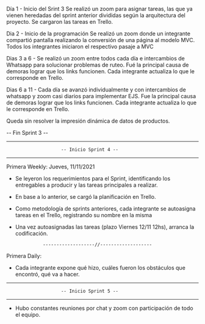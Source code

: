 Día 1 - Inicio del Srint 3
Se realizó un zoom para asignar tareas, las que ya vienen
heredadas del sprint anterior divididas según la arquitectura
del proyecto.
Se cargaron las tareas en Trello.

Dia 2 - Inicio de la programación
Se realizó un zoom donde un integrante compartió pantalla
realizando la conversión de una página al modelo MVC.
Todos los integrantes iniciaron el respectivo pasaje 
a MVC

Dias 3 a 6 - Se realizó un zoom entre todos cada día e intercambios de Whatsapp
para solucionar problemas de ruteo. Fué la principal causa de demoras
lograr que los links funcionen. Cada integrante actualiza lo que le corresponde
en Trello.

Dias 6 a 11 - Cada día se avanzó individualmente y con intercambios de 
whatsapp y zoom casi diarios para implementar EJS. Fue la principal causa de demoras
lograr que los links funcionen. Cada integrante actualiza lo que le corresponde
en Trello.

Queda sin resolver la impresión dinámica de datos de productos.

-- Fin Sprint 3 --

-------------------------------------------------------------------------
                        -- Inicio Sprint 4 --
-------------------------------------------------------------------------
Primera Weekly: Jueves, 11/11/2021

- Se leyeron los requerimientos para el Sprint,
identificando los entregables a producir y las tareas principales
a realizar.
- En base a lo anterior, se cargó la planificación
en Trello.
- Como metodología de sprints anteriores, cada integrante se autoasigna 
tareas en el Trello, registrando su nombre en la misma

- Una vez autoasignadas las tareas (plazo Viernes 12/11 12hs), 
arranca la codificación.

                -------------------//-------------------

Primera Daily: 

- Cada integrante expone qué hizo, cuáles fueron los obstáculos
que encontró, qué va a hacer.

-------------------------------------------------------------------------
                        -- Inicio Sprint 5 --
-------------------------------------------------------------------------

- Hubo constantes reuniones por chat y zoom con participación de todo el 
equipo.